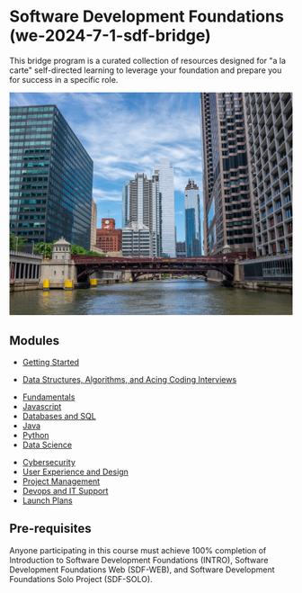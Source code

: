 # Software Development Foundations (we-2024-7-1-sdf-bridge)
This bridge program is a curated collection of resources designed for "a la carte" self-directed learning to leverage your foundation and prepare you for success in a specific role.

![](./assets//chicago-bridge.jpg)

## Modules

- [Getting Started](./getting-started.md)
<!-- - [Career](./career.md) -->
<!-- - [Build](./build.md) -->
- [Data Structures, Algorithms, and Acing Coding Interviews](./data-structures-algorithms.md)
<!-- - [Patterns of Enterprise Applications: Design, Architecture, and Best Practices 📐](./patterns-of-enterprise-applications.md) -->
- [Fundamentals](./fundamentals.md)
- [Javascript](./javascript.md)
- [Databases and SQL](./databases-sql.md)
- [Java](./java.md)
- [Python](./python.md)
- [Data Science](./data-science.md)
<!-- - [CSS](./css.md) -->
<!-- - [Artificial Intelligence](./artificial-intelligence.md) -->
<!-- - [Cloud](./cloud.md) -->
<!-- - [Ruby](./ruby.md) -->
<!-- - [C#](./c-sharp.md) -->
<!-- - [Mobile](./mobile.md) -->
<!-- - [Design](./design.md) -->
- [Cybersecurity](./cybersecurity.md)
- [User Experience and Design](./ux-design.md)
- [Project Management](./project-management.md)
- [Devops and IT Support](./devops-it-support.md)
- [Launch Plans](./launch-plans.md)

<!-- TODO: Career Academy: Digital Marketer -->

## Pre-requisites
Anyone participating in this course must achieve 100% completion of Introduction to Software Development Foundations (INTRO), Software Development Foundations Web (SDF-WEB), and Software Development Foundations Solo Project (SDF-SOLO).
